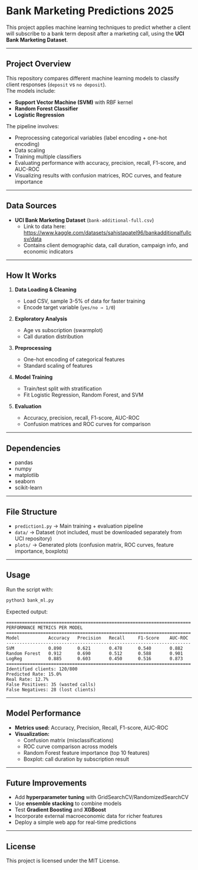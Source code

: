 # Bank Marketing Predictions 2025

This project applies machine learning techniques to predict whether a client will subscribe to a bank term deposit after a marketing call, using the **UCI Bank Marketing Dataset**.  

---

## Project Overview  
This repository compares different machine learning models to classify client responses (`deposit` vs `no deposit`).  
The models include:  

- **Support Vector Machine (SVM)** with RBF kernel  
- **Random Forest Classifier**  
- **Logistic Regression**  

The pipeline involves:  
- Preprocessing categorical variables (label encoding + one-hot encoding)  
- Data scaling  
- Training multiple classifiers  
- Evaluating performance with accuracy, precision, recall, F1-score, and AUC-ROC  
- Visualizing results with confusion matrices, ROC curves, and feature importance  

---

## Data Sources  
- **UCI Bank Marketing Dataset** (`bank-additional-full.csv`)  
  - Link to data here: https://www.kaggle.com/datasets/sahistapatel96/bankadditionalfullcsv/data
  - Contains client demographic data, call duration, campaign info, and economic indicators
---

## How It Works  
1. **Data Loading & Cleaning**  
   - Load CSV, sample 3-5% of data for faster training  
   - Encode target variable (`yes/no → 1/0`)  

2. **Exploratory Analysis**  
   - Age vs subscription (swarmplot)  
   - Call duration distribution  

3. **Preprocessing**  
   - One-hot encoding of categorical features  
   - Standard scaling of features  

4. **Model Training**  
   - Train/test split with stratification  
   - Fit Logistic Regression, Random Forest, and SVM  

5. **Evaluation**  
   - Accuracy, precision, recall, F1-score, AUC-ROC  
   - Confusion matrices and ROC curves for comparison  

---

## Dependencies  
- pandas  
- numpy  
- matplotlib  
- seaborn  
- scikit-learn  

---

## File Structure  
- `prediction1.py` → Main training + evaluation pipeline  
- `data/` → Dataset (not included, must be downloaded separately from UCI repository)  
- `plots/` → Generated plots (confusion matrix, ROC curves, feature importance, boxplots)  

---

## Usage  
Run the script with:  

```bash
python3 bank_ml.py
```

Expected output:  

```
======================================================================
PERFORMANCE METRICS PER MODEL
======================================================================
Model           Accuracy   Precision   Recall     F1-Score    AUC-ROC
----------------------------------------------------------------------
SVM             0.890      0.621       0.478      0.540       0.882
Random Forest   0.912      0.690       0.512      0.588       0.901
LogReg          0.885      0.603       0.450      0.516       0.873
======================================================================
Identified clients: 120/800
Predicted Rate: 15.0%
Real Rate: 12.7%
False Positives: 35 (wasted calls)
False Negatives: 28 (lost clients)
```  

---

## Model Performance  
- **Metrics used:** Accuracy, Precision, Recall, F1-score, AUC-ROC  
- **Visualization:**  
  - Confusion matrix (misclassifications)  
  - ROC curve comparison across models  
  - Random Forest feature importance (top 10 features)  
  - Boxplot: call duration by subscription result  

---

## Future Improvements  
- Add **hyperparameter tuning** with GridSearchCV/RandomizedSearchCV  
- Use **ensemble stacking** to combine models  
- Test **Gradient Boosting** and **XGBoost**  
- Incorporate external macroeconomic data for richer features  
- Deploy a simple web app for real-time predictions  

---

## License  
This project is licensed under the MIT License.  
